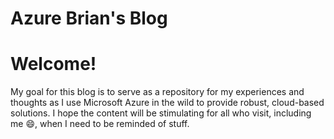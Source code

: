 # Azure Brian's Blog

# Welcome!  

My goal for this blog is to serve as a repository for my experiences and thoughts as I use Microsoft Azure in the wild to provide robust, cloud-based solutions.  I hope the content will be stimulating for all who visit, including me :smile:, when I need to be reminded of stuff.
